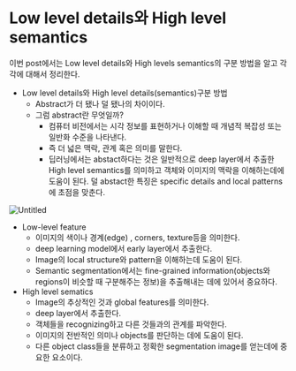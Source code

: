


# Low level details와 High level semantics

이번 post에서는 Low level details와 High levels semantics의 구분 방법을 알고 각각에 대해서 정리한다.

- Low level details와 High level details(semantics)구분 방법
    - Abstract가 더 됐나 덜 됐나의 차이이다.
    - 그럼 abstract란 무엇일까?
        - 컴퓨터 비전에서는 시각 정보를 표현하거나 이해할 때 개념적 복잡성 또는 일반화 수준을 나타낸다.
        - 즉 더 넓은 맥락, 관계 혹은 의미를 말한다.
        - 딥러닝에서는 abstact하다는 것은 일반적으로  deep layer에서 추출한 High level semantics를 의미하고 객체와 이미지의 맥락을 이해하는데에 도움이 된다. 덜 abstact한 특징은 specific details and local patterns에 초점을 맞춘다.

![Untitled](https://s3-us-west-2.amazonaws.com/secure.notion-static.com/77365786-1ffa-4971-8eec-87af85bdbb4e/Untitled.png)

- Low-level feature
    - 이미지의 색이나 경계(edge) , corners, texture등을 의미한다.
    - deep learning model에서 early layer에서 추출한다.
    - Image의 local structure와 pattern을 이해하는데 도움이 된다.
    - Semantic segmentation에서는 fine-grained information(objects와 regions이 비슷할 때 구분해주는 정보)을 추출해내는 데에 있어서 중요하다.
- High level sematics
    - Image의 추상적인 것과 global features를 의미한다.
    - deep layer에서 추출한다.
    - 객체들을 recognizing하고 다른 것들과의 관계를 파악한다.
    - 이미지의 전반적인 의미나 objects를 판단하는 데에 도움이 된다.
    - 다른 object class들을 분류하고 정확한 segmentation image를 얻는데에 중요한 요소이다.
